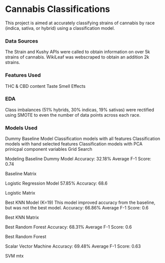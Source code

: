 # Cannabis Classifications
This project is aimed at accurately classifying strains of cannabis by race (indica, sativa, or hybrid) using a classification model. 

### Data Sources
The Strain and Kushy APIs were called to obtain information on over 5k strains of cannabis. WikiLeaf was webscraped to obtain an addition 2k strains. 

### Features Used
THC & CBD content
Taste
Smell
Effects

### EDA 
Class imbalances (51% hybrids, 30% indicas, 19% sativas) were rectified using SMOTE to even the number of data points across each race.

### Models Used 
Dummy Baseline Model
Classification models with all features
Classification models with hand selected features
Classification models with PCA prinicpal component variables
Grid Search

Modeling
Baseline Dummy Model
Accuracy: 32.18% Average F-1 Score: 0.74

Baseline Matrix

Logistic Regression Model
57.85% Accuracy: 68.6

Logistic Matrix

Best KNN Model (K=19)
This model improved accuracy from the baseline, but was not the best model. Accuracy: 66.86% Average F-1 Score: 0.6

Best KNN Matrix

Best Random Forest
Accuracy: 68.31% Average F-1 Score: 0.6

Best Random Forest

Scalar Vector Machine
Accuracy: 69.48% Average F-1 Score: 0.63

SVM mtx
